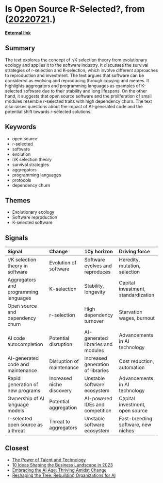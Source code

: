 # __Is Open Source R-Selected?__, from ([20220721](https://kghosh.substack.com/p/20220721).)

__[External link](https://subconscious.substack.com/p/is-open-source-r-selected?utm_source=substack&utm_medium=email)__



## Summary

The text explores the concept of r/K selection theory from evolutionary ecology and applies it to the software industry. It discusses the survival strategies of r-selection and K-selection, which involve different approaches to reproduction and investment. The text argues that software can be considered as evolving and reproducing through copying and memes. It highlights aggregators and programming languages as examples of K-selected software due to their stability and long lifespans. On the other hand, it suggests that open source software and the proliferation of small modules resemble r-selected traits with high dependency churn. The text also raises questions about the impact of AI-generated code and the potential shift towards r-selected solutions.

## Keywords

* open source
* r-selected
* software
* evolution
* r/K selection theory
* survival strategies
* aggregators
* programming languages
* protocols
* dependency churn

## Themes

* Evolutionary ecology
* Software reproduction
* K-selected software

## Signals

| Signal                                | Change                    | 10y horizon                        | Driving force                       |
|:--------------------------------------|:--------------------------|:-----------------------------------|:------------------------------------|
| r/K selection theory in software      | Evolution of software     | Software evolves and reproduces    | Heredity, mutation, selection       |
| Aggregators and programming languages | K-selection               | Stability, longevity               | Capital investment, standardization |
| Open source and dependency churn      | r-selection               | High dependency turnover           | Starvation wages, burnout           |
| AI code autocompletion                | Potential disruption      | AI-generated libraries and modules | Advancements in AI technology       |
| AI-generated code and maintenance     | Disruption of maintenance | Increased generation of libraries  | Cost reduction, automation          |
| Rapid generation of new programs      | Increased niche discovery | Unstable software ecosystem        | Advancements in AI technology       |
| Ownership of AI language models       | Potential aggregation     | AI-powered IDEs and competition    | Capital investment, open source     |
| r-selected open source as a threat    | Threat to aggregators     | Unstable software ecosystem        | Fast-breeding software, new niches  |

## Closest

* [The Power of Talent and Technology](338c551fe29e9fb73aa8d412dc77788e)
* [10 Ideas Shaping the Business Landscape in 2023](0d5cc4e60484c56f76248ad109ad9c04)
* [Embracing the AI Age: Thriving Amidst Change](23a3410059759ba4214235628d4ebd4b)
* [Reshaping the Tree: Rebuilding Organizations for AI](fd0f3b7a6783ba6a0fcd3a18c8241be5)